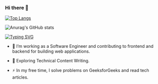 ### Hi there 👋


[![Top Langs](https://github-readme-stats.vercel.app/api/top-langs/?username=kopsoyleydi&layout=compact)](https://github.com/anuraghazra/github-readme-stats)


![Anurag's GitHub stats](https://github-readme-stats.vercel.app/api?username=kopsoyleydi&show_icons=true&theme=transparent)

[![Typing SVG](https://readme-typing-svg.demolab.com?font=Fira+Code&pause=1000&width=435&lines=Java+Back-End+Developer+)](https://git.io/typing-svg)

- :telescope: I’m working as a Software Engineer and contributing to frontend and backend for building web applications.

- :seedling: Exploring Technical Content Writing.

- :zap: In my free time, I solve problems on GeeksforGeeks and read tech articles.

